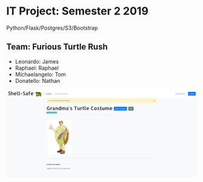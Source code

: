 # IT Project: Semester 2 2019
Python/Flask/Postgres/S3/Bootstrap

## Team: Furious Turtle Rush
- Leonardo: James
- Raphael: Raphael
- Michaelangelo: Tom
- Donatello: Nathan

<img src="https://github.com/sullyj3/IT-project/blob/master/Shell-safe-screenshot.jpg">
